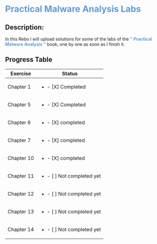 
# <span style="color:#6699cc;">**Practical Malware Analysis Labs**</span>

## Description:

In this Rebo I will upload solutions for some of the labs of the
 <span style="color:#6699cc;">**" Practical Malware Analysis "**</span>
  book, one by one as soon as I finish it.

## Progress Table

| Exercise       | Status                                 |
|------------|--------------------------------------------|
| Chapter 1  | <ul><li>- [X] Completed </li></ul>         |
| Chapter 5  | <ul><li>- [X] Completed </li></ul>         |
| Chapter 6  | <ul><li>- [X] completed </li> <ul>         |
| Chapter 7  | <ul><li>- [X] completed </li> <ul>         |
| Chapter 10 | <ul><li>- [X] completed </li> <ul>         |
| Chapter 11 | <ul><li>- [ ] Not completed yet </li> <ul> |
| Chapter 12 | <ul><li>- [ ] Not completed yet </li> <ul> |
| Chapter 13 | <ul><li>- [ ] Not completed yet </li> <ul> |
| Chapter 14 | <ul><li>- [ ] Not completed yet </li> <ul> |

